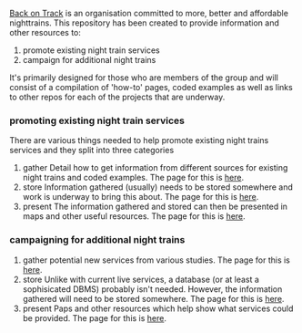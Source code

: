 [Back on Track](https://back-on-track.eu/) is an organisation committed to more, better and affordable nighttrains.
This repository has been created to provide information and other resources to:
 1. promote existing night train services
 2. campaign for additional night trains

It's primarily designed for those who are members of the group and will consist of a compilation of 'how-to' pages, coded examples as well as links to other repos for each of the projects that are underway.

### promoting existing night train services
There are various things needed to help promote existing night trains services and they split into three categories
1. gather
   Detail how to get information from different sources for existing night trains and coded examples. The page for this is [here](./gathering_existing_services.md).
3. store
   Information gathered (usually) needs to be stored somewhere and work is underway to bring this about. The page for this is [here](./storing_existing_services.md).
5. present
   The information gathered and stored can then be presented in maps and other useful resources. The page for this is [here](./presenting_existing_services.md).

### campaigning for additional night trains
1. gather
   potential new services from various studies. The page for this is [here](./gathering_future_services.md).
3. store
   Unlike with current live services, a database (or at least a sophisicated DBMS) probably isn't needed. However, the information gathered will need to be stored somewhere. The page for this is [here](./storing_future_services.md).
5. present
   Paps and other resources which help show what services could be provided. The page for this is [here](./presenting_future_services.md).
